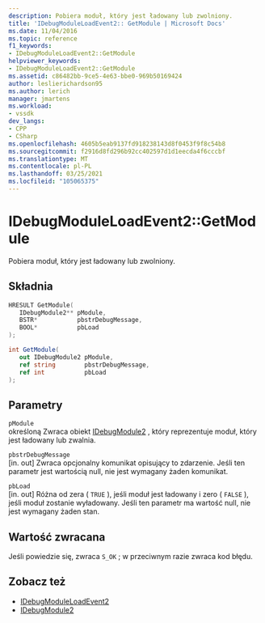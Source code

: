 ```yaml
---
description: Pobiera moduł, który jest ładowany lub zwolniony.
title: 'IDebugModuleLoadEvent2:: GetModule | Microsoft Docs'
ms.date: 11/04/2016
ms.topic: reference
f1_keywords:
- IDebugModuleLoadEvent2::GetModule
helpviewer_keywords:
- IDebugModuleLoadEvent2::GetModule
ms.assetid: c86482bb-9ce5-4e63-bbe0-969b50169424
author: leslierichardson95
ms.author: lerich
manager: jmartens
ms.workload:
- vssdk
dev_langs:
- CPP
- CSharp
ms.openlocfilehash: 4605b5eab9137fd918238143d8f0453f9f8c54b8
ms.sourcegitcommit: f2916d8fd296b92cc402597d1d1eecda4f6cccbf
ms.translationtype: MT
ms.contentlocale: pl-PL
ms.lasthandoff: 03/25/2021
ms.locfileid: "105065375"
---
```

# <a name="idebugmoduleloadevent2getmodule"></a>IDebugModuleLoadEvent2::GetModule
Pobiera moduł, który jest ładowany lub zwolniony.

## <a name="syntax"></a>Składnia

```cpp
HRESULT GetModule( 
   IDebugModule2** pModule,
   BSTR*           pbstrDebugMessage,
   BOOL*           pbLoad
);
```

```csharp
int GetModule( 
   out IDebugModule2 pModule,
   ref string        pbstrDebugMessage,
   ref int           pbLoad
);
```

## <a name="parameters"></a>Parametry
`pModule`\
określoną Zwraca obiekt [IDebugModule2](../../../extensibility/debugger/reference/idebugmodule2.md) , który reprezentuje moduł, który jest ładowany lub zwalnia.

`pbstrDebugMessage`\
[in. out] Zwraca opcjonalny komunikat opisujący to zdarzenie. Jeśli ten parametr jest wartością null, nie jest wymagany żaden komunikat.

`pbLoad`\
[in. out] Różna od zera ( `TRUE` ), jeśli moduł jest ładowany i zero ( `FALSE` ), jeśli moduł zostanie wyładowany. Jeśli ten parametr ma wartość null, nie jest wymagany żaden stan.

## <a name="return-value"></a>Wartość zwracana
 Jeśli powiedzie się, zwraca `S_OK` ; w przeciwnym razie zwraca kod błędu.

## <a name="see-also"></a>Zobacz też
- [IDebugModuleLoadEvent2](../../../extensibility/debugger/reference/idebugmoduleloadevent2.md)
- [IDebugModule2](../../../extensibility/debugger/reference/idebugmodule2.md)
